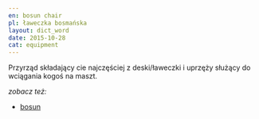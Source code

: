 ```yaml
---
en: bosun chair
pl: ławeczka bosmańska
layout: dict_word
date: 2015-10-28
cat: equipment
---
```


Przyrząd składający cie najczęściej z deski/ławeczki i uprzęży służący do wciągania kogoś na maszt.

*zobacz też:*

* [bosun](/dict/b/bosun.html)

